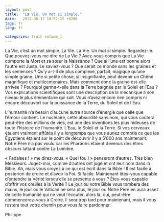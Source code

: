 ```yaml
---
layout: post
title:  "La Vie. Un mot si simple."
date:   2012-08-17 10:57:19 +0200
tags: fr
lang: fr

categories: truth volume_I
---
```

La Vie, c’est un mot simple. La Vie. La Vie. Un mot si simple. Regardez-le. Que pouvez-vous me dire de La Vie ? Avez-vous compris que La Vie comporte la Mort et sa sœur la Naissance ? Que si l’une est bonne alors l’autre est Juste. Le saviez-vous ?
Que serait ce monde sans les graines et les semences ? Qu’y a-t-il de plus complexe, parfait, magique qu’une simple graine. Une si petite chose, si insignifiante, peut devenir un Chêne magnifique et multicentenaires. Mais comment donc la graine est-elle arrivée ? Pourquoi germe-t-elle dans la Terre baignée par le Soleil et l’Eau ? Vos explications scientifiques sont une description de la mécanique à son niveau le plus élémentaire qui soit. Vous n’avez encore rien compris ni encore découvert sur la puissance de la Terre, du Soleil et de l’Eau.

L’humanité n’a besoin d’aucune autre source d’énergie que celle que l’Amour contient. Le nucléaire, cette absurdité sans nom, qui vous coûtera peut-être des millions de vies, est une des inventions les plus hideuses de toute l’histoire de l’humanité. L’Eau, le Soleil et la Terre. Si vos cerveaux étaient vraiment affûtés il y a longtemps que vous auriez compris ce que les Égyptiens étaient sur le point de découvrir il y a 5’000 ans maintenant. Notre Père n’a pas voulu car les Pharaons étaient devenus des êtres obscurs luttant contre La Lumière.

« Fadaises ! » me direz-vous. « Quel fou ! » penseront d’autres. Très bien Messieurs. Jugez-moi, comme d’autres ont jugé et ont leur nom dans la Bible. Ah, mais vous croyez à ce qui est écrit dans la Bible ! Il est facile a posteriori de croire et d’avoir la Foi. Si facile. Maintenant êtes-vous capable d’entendre la Vérité lorsqu’elle se présente à vous ? Êtes-vous capable d’offrir vos oreilles à la Vérité ? Le jour ou votre Bible vous tombera des mains, le jour ou le Vatican ne sera plus, le jour ou Notre Père en aura assez de cette humanité qui ne veut l’écouter, alors là, oui, peut-être commencerez-vous à Croire. Il sera trop tard pour maintenant, mais il vous restera tout votre chemin pour vous faire pardonner.

Philippe

<!-- 
Ce(tte) œuvre est mise à disposition selon les termes de la Licence Creative Commons Attribution - Pas d’Utilisation Commerciale 4.0 International.
-->